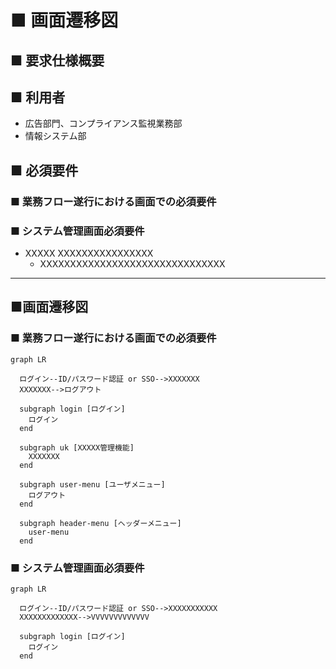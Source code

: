 # ■ 画面遷移図
## ■ 要求仕様概要

## ■ 利用者
- 広告部門、コンプライアンス監視業務部
- 情報システム部

## ■ 必須要件
### ■ 業務フロー遂行における画面での必須要件

### ■ システム管理画面必須要件
- XXXXX XXXXXXXXXXXXXXXX
  - XXXXXXXXXXXXXXXXXXXXXXXXXXXXXXX

---
## ■画面遷移図
### ■ 業務フロー遂行における画面での必須要件
```mermaid
graph LR

  ログイン--ID/パスワード認証 or SSO-->XXXXXXX
  XXXXXXX-->ログアウト

  subgraph login [ログイン]
    ログイン
  end

  subgraph uk [XXXXX管理機能]
    XXXXXXX
  end

  subgraph user-menu [ユーザメニュー]
    ログアウト
  end

  subgraph header-menu [ヘッダーメニュー]
    user-menu
  end
```

### ■ システム管理画面必須要件
```mermaid
graph LR

  ログイン--ID/パスワード認証 or SSO-->XXXXXXXXXXX
  XXXXXXXXXXXXX-->VVVVVVVVVVVVV

  subgraph login [ログイン]
    ログイン
  end

```